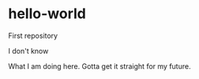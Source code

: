 # hello-world
First repository

I don't know 

What I am doing here. Gotta get it straight for my future.

